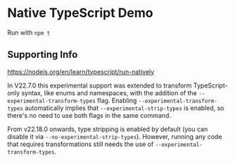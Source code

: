 # Native TypeScript Demo
Run with `npm t`

## Supporting Info
https://nodejs.org/en/learn/typescript/run-natively

In V22.7.0 this experimental support was extended to transform TypeScript-only syntax, like enums and namespaces, with the addition of the `--experimental-transform-types` flag. Enabling `--experimental-transform-types` automatically implies that `--experimental-strip-types` is enabled, so there's no need to use both flags in the same command.

From v22.18.0 onwards, type stripping is enabled by default (you can disable it via `--no-experimental-strip-types`). However, running any code that requires transformations still needs the use of `--experimental-transform-types`.
